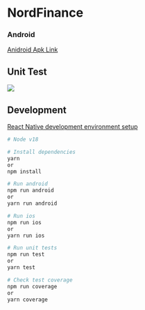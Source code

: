 # NordFinance

### Android

[Anidroid Apk Link](https://drive.google.com/file/d/1GMhQhfsXOoJcJOBo58aRxpfeQivfEFyo/view)

## Unit Test

<img src="https://iili.io/HPgXGgj.png"/>

## Development

[React Native development environment setup](https://reactnative.dev/docs/environment-setup)

```bash
# Node v18
```

```bash
# Install dependencies
yarn
or
npm install
```

```bash
# Run android
npm run android
or
yarn run android
```

```bash
# Run ios
npm run ios
or
yarn run ios
```

```bash
# Run unit tests
npm run test
or
yarn test
```

```bash
# Check test coverage
npm run coverage
or
yarn coverage
```
